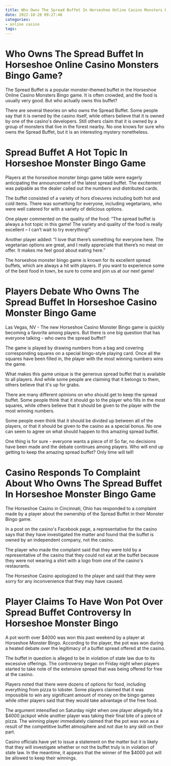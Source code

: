 ```yaml
---
title: Who Owns The Spread Buffet In Horseshoe Online Casino Monsters Bingo Game
date: 2022-10-28 09:27:48
categories:
- online casino
tags:
---
```



#  Who Owns The Spread Buffet In Horseshoe Online Casino Monsters Bingo Game?

The Spread Buffet is a popular monster-themed buffet in the Horseshoe Online Casino Monsters Bingo game. It is often crowded, and the food is usually very good. But who actually owns this buffet?

There are several theories on who owns the Spread Buffet. Some people say that it is owned by the casino itself, while others believe that it is owned by one of the casino's developers. Still others claim that it is owned by a group of monsters that live in the forest nearby. No one knows for sure who owns the Spread Buffet, but it is an interesting mystery nonetheless.

#  Spread Buffet A Hot Topic In Horseshoe Monster Bingo Game

Players at the horseshoe monster bingo game table were eagerly anticipating the announcement of the latest spread buffet. The excitement was palpable as the dealer called out the numbers and distributed cards.

The buffet consisted of a variety of hors d’oeuvres including both hot and cold items. There was something for everyone, including vegetarians, who were well catered for with a variety of delicious options.

One player commented on the quality of the food: “The spread buffet is always a hot topic in this game! The variety and quality of the food is really excellent – I can’t wait to try everything!”

Another player added: “I love that there’s something for everyone here. The vegetarian options are great, and I really appreciate that there’s no meat on offer. It makes me feel good about eating here.”

The horseshoe monster bingo game is known for its excellent spread buffets, which are always a hit with players. If you want to experience some of the best food in town, be sure to come and join us at our next game!

#  Players Debate Who Owns The Spread Buffet In Horseshoe Casino Monster Bingo Game

Las Vegas, NV - The new Horseshoe Casino Monster Bingo game is quickly becoming a favorite among players. But there is one big question that has everyone talking - who owns the spread buffet?

The game is played by drawing numbers from a bag and covering corresponding squares on a special bingo-style playing card. Once all the squares have been filled in, the player with the most winning numbers wins the game.

What makes this game unique is the generous spread buffet that is available to all players. And while some people are claiming that it belongs to them, others believe that it's up for grabs.

There are many different opinions on who should get to keep the spread buffet. Some people think that it should go to the player who fills in the most squares, while others believe that it should be given to the player with the most winning numbers.

Some people even think that it should be divided up between all of the players, or that it should be given to the casino as a special bonus. No one can seem to agree on what should happen to this amazing spread buffet.

One thing is for sure - everyone wants a piece of it! So far, no decisions have been made and the debate continues among players. Who will end up getting to keep the amazing spread buffet? Only time will tell!

#  Casino Responds To Complaint About Who Owns The Spread Buffet In Horseshoe Monster Bingo Game

The Horseshoe Casino in Cincinnati, Ohio has responded to a complaint made by a player about the ownership of the Spread Buffet in their Monster Bingo game.

In a post on the casino's Facebook page, a representative for the casino says that they have investigated the matter and found that the buffet is owned by an independent company, not the casino.

The player who made the complaint said that they were told by a representative of the casino that they could not eat at the buffet because they were not wearing a shirt with a logo from one of the casino's restaurants.

The Horseshoe Casino apologized to the player and said that they were sorry for any inconvenience that they may have caused.

#  Player Claims To Have Won Pot Over Spread Buffet Controversy In Horseshoe Monster Bingo

A pot worth over $4000 was won this past weekend by a player at Horseshoe Monster Bingo. According to the player, the pot was won during a heated debate over the legitimacy of a buffet spread offered at the casino.

The buffet in question is alleged to be in violation of state law due to its excessive offerings. The controversy began on Friday night when players started to take note of the extensive spread that was being offered for free at the casino.

Players noted that there were dozens of options for food, including everything from pizza to lobster. Some players claimed that it was impossible to win any significant amount of money on the bingo games while other players said that they would take advantage of the free food.

The argument intensified on Saturday night when one player allegedly hit a $4000 jackpot while another player was taking their final bite of a piece of pizza. The winning player immediately claimed that the pot was won as a result of the competitive buffet atmosphere and not due to any skill on their part.

Casino officials have yet to issue a statement on the matter but it is likely that they will investigate whether or not the buffet truly is in violation of state law. In the meantime, it appears that the winner of the $4000 pot will be allowed to keep their winnings.